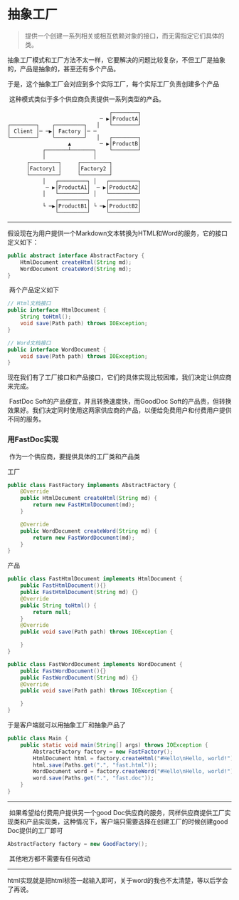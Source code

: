 # 抽象工厂

> 提供一个创建一系列相关或相互依赖对象的接口，而无需指定它们具体的类。

​	抽象工厂模式和工厂方法不太一样，它要解决的问题比较复杂，不但工厂是抽象的，产品是抽象的，甚至还有多个产品。

​	于是，这个抽象工厂会对应到多个实际工厂，每个实际工厂负责创建多个产品

​	这种模式类似于多个供应商负责提供一系列类型的产品。

```
                                ┌────────┐
                             ─ ▶│ProductA│
┌────────┐    ┌─────────┐   │   └────────┘
│ Client │─ ─▶│ Factory │─ ─
└────────┘    └─────────┘   │   ┌────────┐
                   ▲         ─ ▶│ProductB│
           ┌───────┴───────┐    └────────┘
           │               │
      ┌─────────┐     ┌─────────┐
      │Factory1 │     │Factory2 │
      └─────────┘     └─────────┘
           │   ┌─────────┐ │   ┌─────────┐
            ─ ▶│ProductA1│  ─ ▶│ProductA2│
           │   └─────────┘ │   └─────────┘
               ┌─────────┐     ┌─────────┐
           └ ─▶│ProductB1│ └ ─▶│ProductB2│
               └─────────┘     └─────────┘
```



---

​	假设现在为用户提供一个Markdown文本转换为HTML和Word的服务，它的接口定义如下：

```java
public abstract interface AbstractFactory {
    HtmlDocument createHtml(String md);
    WordDocument createWord(String md);
}
```



​	两个产品定义如下

```java
// Html文档接口
public interface HtmlDocument {
    String toHtml();
    void save(Path path) throws IOException;
}
```

```java
// Word文档接口
public interface WordDocument {
    void save(Path path) throws IOException;
}
```





​	现在我们有了工厂接口和产品接口，它们的具体实现比较困难，我们决定让供应商来完成。

​	FastDoc Soft的产品便宜，并且转换速度快，而GoodDoc Soft的产品贵，但转换效果好。我们决定同时使用这两家供应商的产品，以便给免费用户和付费用户提供不同的服务。



### 用FastDoc实现

​	作为一个供应商，要提供具体的工厂类和产品类

工厂

```java
public class FastFactory implements AbstractFactory {
    @Override
    public HtmlDocument createHtml(String md) {
        return new FastHtmlDocument(md);
    }

    @Override
    public WordDocument createWord(String md) {
        return new FastWordDocument(md);
    }
}
```

产品

```java
public class FastHtmlDocument implements HtmlDocument {
    public FastHtmlDocument(){}
    public FastHtmlDocument(String md) {}
    @Override
    public String toHtml() {
        return null;
    }
    @Override
    public void save(Path path) throws IOException {

    }
}
```

```java
public class FastWordDocument implements WordDocument {
    public FastWordDocument(){}
    public FastWordDocument(String md) {}
    @Override
    public void save(Path path) throws IOException {

    }
}
```





于是客户端就可以用抽象工厂和抽象产品了

```java
public class Main {
    public static void main(String[] args) throws IOException {
        AbstractFactory factory = new FastFactory();
        HtmlDocument html = factory.createHtml("#Hello\nHello, world!");
        html.save(Paths.get(".", "fast.html"));
        WordDocument word = factory.createWord("#Hello\nHello, world!");
        word.save(Paths.get(".", "fast.doc"));
    }
}
```







---

​	如果希望给付费用户提供另一个good Doc供应商的服务，同样供应商提供工厂实现类和产品实现类，这种情况下，客户端只需要选择在创建工厂的时候创建good Doc提供的工厂即可

```java
AbstractFactory factory = new GoodFactory();
```

​	其他地方都不需要有任何改动



---

​	html实现就是把html标签一起输入即可，关于word的我也不太清楚，等以后学会了再说。













